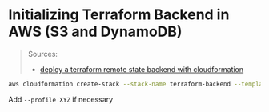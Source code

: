 # Initializing Terraform Backend in AWS (S3 and DynamoDB)

> Sources:
> - [deploy a terraform remote state backend with cloudformation](https://mikevanbuskirk.io/posts/terraform-backend-with-cloudformation/)

```bash
aws cloudformation create-stack --stack-name terraform-backend --template-body file://tf-backend-setup.cfn --parameters ParameterKey=StateBucketName,ParameterValue=<your_bucket_name> ParameterKey=LockTableName,ParameterValue=<your_lock_table_name>
```

Add `--profile XYZ` if necessary

